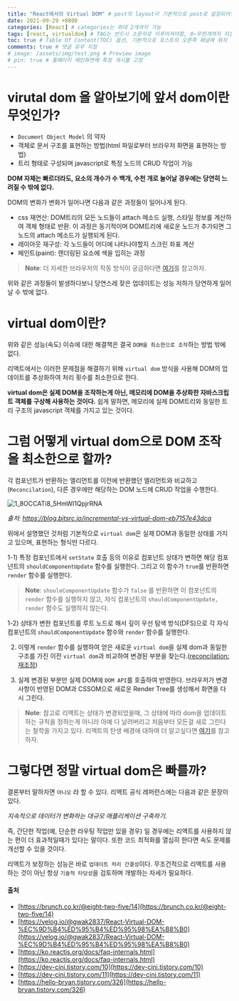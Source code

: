 ```yaml
---
title: "React에서의 Virtual DOM" # post의 layout이 기본적으로 post로 설정되어있어서 Front Matter에 따로 layout변수를 만들어 주지 않아도 됨
date: 2021-09-29 +0800
categories: [React] # categories는 최대 2개까지 가능
tags: [react, virtualdom] # TAG는 반드시 소문자로 이루어져야함, 0~무한개까지 지정 가능
toc: true # Table Of Content(TOC) 옵션, 기본적으로 포스트의 오른쪽 패널에 위치
comments: true # 댓글 유무 지정
# image: /assets/img/test.png # Preview image
# pin: true # 홈페이지 메인화면에 특정 게시물 고정
---
```


# virutal dom 을 알아보기에 앞서 dom이란 무엇인가?
- `Document Object Model` 의 약자
- 객체로 문서 구조를 표현하는 방법(html 파일로부터 브라우저 화면을 표현하는 방법)
- 트리 형태로 구성되며 javascript로 특정 노드의 CRUD 작업이 가능

<b>DOM 자체는 빠르더라도, 요소의 개수가 수 백개, 수천 개로 늘어날 경우에는 당연히 느려질 수 밖에 없다.</b>

DOM의 변화가 변화가 일어나면 다음과 같은 과정들이 일어나게 된다.

- css 재연산: DOM트리의 모든 노드들이 attach 메소드 실행, 스타일 정보를 계산하여 객체 형태로 반환. 이 과정은 동기적이며 DOM트리에 새로운 노드가 추가되면 그 노드의 attach 메소드가 실행되게 된다.
- 레이아웃 재구성: 각 노드들이 어디에 나타나야할지 스크린 좌표 계산
- 페인트(paint): 렌더링된 요소에 색을 입히는 과정

> **Note**: 더 자세한 브라우저의 작동 방식이 궁금하다면 [여기](https://velog.io/@binheart/Virtual-DOM)를 참고하자.

위와 같은 과정들이 발생하다보니 당연스레 잦은 업데이트는 성능 저하가 당연하게 일어날 수 밖에 없다.

# virtual dom이란?
위와 같은 성능(속도) 이슈에 대한 해결책은 결국 `DOM을 최소한으로 조작`하는 방법 밖에 없다.

리액트에서는 이러한 문제점을 해결하기 위해 `virtual dom` 방식을 사용해 DOM의 업데이트를 추상화하여 처리 횟수를 최소한으로 한다.

<b>virtual dom은 실제 DOM을 조작하는게 아닌, 메모리에 DOM을 추상화한 자바스크립트 객체를 구상해 사용하는 것이다.</b> 쉽게 말하면, 메모리에 실제 DOM트리와 동일한 트리 구조의 javascript 객체를 가지고 있는 것이다.

# 그럼 어떻게 virtual dom으로 DOM 조작을 최소한으로 할까?
각 컴포넌트가 반환하는 엘리먼트를 이전에 반환했던 엘리먼트와 비교하고(`Reconcilation`), 다른 경우에만 해당하는 DOM 노드에 CRUD 작업을 수행한다.

![1_8OCCATi8_5HmWI1QpjrRNA](https://user-images.githubusercontent.com/44339530/162753053-c0b10645-ccc8-4d8b-ad25-e3b9dcaab165.png)

_출처: https://blog.bitsrc.io/incremental-vs-virtual-dom-eb7157e43dca_

위에서 설명했던 것처럼 기본적으로 `virtual dom`은 실제 DOM과 동일한 상태를 가지고 있으며, 표현하는 형식만 다르다.

1-1) 특정 컴포넌트에서 `setState` 호출 등의 이유로 컴포넌트 상태가 변하면 해당 컴포넌트의 `shouldComponentUpdate` 함수를 실행한다. 그리고 이 함수가 `true`를 반환하면 `render` 함수를 실행한다.

> **Note**: `shouleComponentUpdate` 함수가 `false` 를 반환하면 이 컴포넌트의 `render` 함수를 실행하지 않고, 자식 컴포넌트의 `shouldComponentUpdate, render` 함수도 실행하지 않는다.

1-2) 상태가 변한 컴포넌트를 루트 노드로 해서 깊이 우선 탐색 방식(DFS)으로 각 자식 컴포넌트의 `shouldComponentUpdate` 함수와 `render` 함수를 실행한다.

2) 이렇게 `render` 함수를 실행하여 얻은 새로운 `virtual dom`을 실제 dom과 동일한 구조를 가진 이전 `virtual dom`과 비교하여 변경된 부분을 찾는다.([reconcilation: 재조정](https://ko.reactjs.org/docs/reconciliation.html))

3) 실제 변경된 부분만 실제 DOM에 `DOM API`를 호출하여 반영한다. 브라우저가 변경 사항이 반영된 DOM과 CSSOM으로 새로운 Render Tree를 생성해서 화면을 다시 그린다.

> **Note**: 참고로 리액트는 상태가 변경되었을때, 그 상태에 따라 dom을 업데이트하는 규칙을 정하는게 아니라 아예 다 날려버리고 처음부터 모든걸 새로 그린다는 철학을 가지고 있다. 리액트의 탄생 배경에 대하여 더 알고싶다면 [여기](https://jeonyoungho.github.io/posts/01-%EB%A6%AC%EC%95%A1%ED%8A%B8%EB%8A%94-%EC%96%B4%EC%A9%8C%EB%8B%A4-%EB%A7%8C%EB%93%A4%EC%96%B4%EC%A1%8C%EC%9D%84%EA%B9%8C/)를 참고하자.

# 그렇다면 정말 virtual dom은 빠를까?
결론부터 말하자면 `아니오` 라 할 수 있다.
리액트 공식 레퍼런스에는 다음과 같은 문장이 있다.

<i>지속적으로 데이터가 변화하는 대규모 애플리케이션 구축하기.</i>

즉, 간단한 작업(예, 단순한 라우팅 작업만 있을 경우) 일 경우에는 리액트를 사용하지 않는 편이 더 효과적일때가 있다는 말이다. 또한 코드 최적화를 열심히 한다면 속도 문제를 개선할 수 있을 것이다.

리액트가 보장하는 성능은 바로 `업데이트 처리 간결성`이다. 무조건적으로 리액트를 사용하는 것이 아닌 항상 `기술적 타당성`을 검토하며 개발하는 자세가 필요하다.



#### 출처
- [https://brunch.co.kr/@eight-two-five/14](https://brunch.co.kr/@eight-two-five/14)
- [https://velog.io/@gwak2837/React-Virtual-DOM-%EC%9D%B4%ED%95%B4%ED%95%98%EA%B8%B0](https://velog.io/@gwak2837/React-Virtual-DOM-%EC%9D%B4%ED%95%B4%ED%95%98%EA%B8%B0)
- [https://ko.reactjs.org/docs/faq-internals.html](https://ko.reactjs.org/docs/faq-internals.html)
- [https://dev-cini.tistory.com/10](https://dev-cini.tistory.com/10)
- [https://dev-cini.tistory.com/11](https://dev-cini.tistory.com/11)
- [https://hello-bryan.tistory.com/326](https://hello-bryan.tistory.com/326)